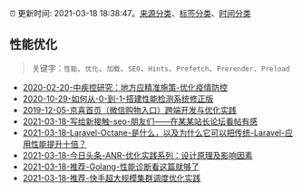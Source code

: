 :alarm_clock: 更新时间: 2021-03-18 18:38:47。[来源分类](../README.md)、[标签分类](../TAGS.md)、[时间分类](../TIMELINE.md)

## 性能优化


> 关键字：`性能`、`优化`、`加载`、`SEO`、`Hints`、`Prefetch`、`Prerender`、`Preload`



- [2020-02-20-中疾控研究：地方应精准施策-优化疫情防控](http://m.china.caixin.com/m/2020-02-20/101518002.html) 
- [2020-10-29-如何从-0-到-1-搭建性能检测系统修正版](https://www.ershicimi.com/p/caf97cfac5fe753a40ff1f199bf6abfe) 
- [2019-12-05-京喜首页（微信购物入口）跨端开发与优化实践](https://juejin.im/post/5de66e916fb9a015fd699b46) 
- [2021-03-18-写给新接触-seo-朋友们——在某某站长论坛看帖有感](https://www.v2ex.com/t/763016) 
- [2021-03-18-Laravel-Octane-是什么，以及为什么它可以把传统-Laravel-应用性能提升十倍？](https://www.v2ex.com/t/763000) 
- [2021-03-18-今日头条-ANR-优化实践系列：设计原理及影响因素](https://toutiao.io/k/9b0suhy) 
- [2021-03-18-推荐-Golang-性能诊断看这篇就够了](https://toutiao.io/k/3loin1u) 
- [2021-03-18-推荐-快手超大规模集群调度优化实践](https://toutiao.io/k/671eano) 